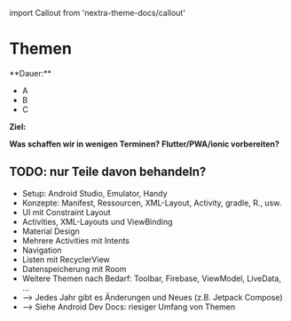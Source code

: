 import Callout from 'nextra-theme-docs/callout'

# Themen

<Callout>
  **Dauer:** 

  - A
  - B
  - C

  **Ziel:** 
</Callout>

**Was schaffen wir in wenigen Terminen? Flutter/PWA/ionic vorbereiten?**

## TODO: nur Teile davon behandeln?

- Setup: Android Studio, Emulator, Handy
- Konzepte: Manifest, Ressourcen, XML-Layout, Activity, gradle, R., usw.
- UI mit Constraint Layout
- Activities, XML-Layouts und ViewBinding
- Material Design
- Mehrere Activities mit Intents
- Navigation
- Listen mit RecyclerView
- Datenspeicherung mit Room
- Weitere Themen nach Bedarf: Toolbar, Firebase, ViewModel, LiveData, …
- &xrarr; Jedes Jahr gibt es Änderungen und Neues (z.B. Jetpack Compose)
- &xrarr; Siehe Android Dev Docs: riesiger Umfang von Themen
